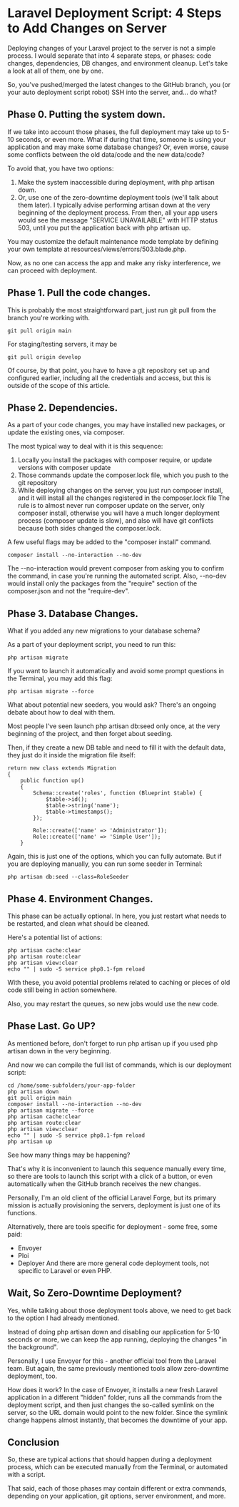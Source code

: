 # Laravel Deployment Script: 4 Steps to Add Changes on Server
Deploying changes of your Laravel project to the server is not a simple process. I would separate that into 4 separate steps, or phases: code changes, dependencies, DB changes, and environment cleanup. Let's take a look at all of them, one by one.

So, you've pushed/merged the latest changes to the GitHub branch, you (or your auto deployment script robot) SSH into the server, and... do what?

## Phase 0. Putting the system down.
If we take into account those phases, the full deployment may take up to 5-10 seconds, or even more. What if during that time, someone is using your application and may make some database changes? Or, even worse, cause some conflicts between the old data/code and the new data/code?

To avoid that, you have two options:

1. Make the system inaccessible during deployment, with php artisan down.
2. Or, use one of the zero-downtime deployment tools (we'll talk about them later).
I typically advise performing artisan down at the very beginning of the deployment process. From then, all your app users would see the message "SERVICE UNAVAILABLE" with HTTP status 503, until you put the application back with php artisan up.

You may customize the default maintenance mode template by defining your own template at resources/views/errors/503.blade.php.

Now, as no one can access the app and make any risky interference, we can proceed with deployment.

## Phase 1. Pull the code changes.
This is probably the most straightforward part, just run git pull from the branch you're working with.
```
git pull origin main
```
For staging/testing servers, it may be
```
git pull origin develop
```
Of course, by that point, you have to have a git repository set up and configured earlier, including all the credentials and access, but this is outside of the scope of this article.

## Phase 2. Dependencies.
As a part of your code changes, you may have installed new packages, or update the existing ones, via composer.

The most typical way to deal with it is this sequence:

1. Locally you install the packages with composer require, or update versions with composer update
2. Those commands update the composer.lock file, which you push to the git repository
3. While deploying changes on the server, you just run composer install, and it will install all the changes registered in the composer.lock file
The rule is to almost never run composer update on the server, only composer install, otherwise you will have a much longer deployment process (composer update is slow), and also will have git conflicts because both sides changed the composer.lock.

A few useful flags may be added to the "composer install" command.
```
composer install --no-interaction --no-dev
```
The --no-interaction would prevent composer from asking you to confirm the command, in case you're running the automated script. Also, --no-dev would install only the packages from the "require" section of the composer.json and not the "require-dev".

## Phase 3. Database Changes.
What if you added any new migrations to your database schema?

As a part of your deployment script, you need to run this:
```
php artisan migrate
```
If you want to launch it automatically and avoid some prompt questions in the Terminal, you may add this flag:
```
php artisan migrate --force
```
What about potential new seeders, you would ask? There's an ongoing debate about how to deal with them.

Most people I've seen launch php artisan db:seed only once, at the very beginning of the project, and then forget about seeding.

Then, if they create a new DB table and need to fill it with the default data, they just do it inside the migration file itself:
```
return new class extends Migration
{
    public function up()
    {
        Schema::create('roles', function (Blueprint $table) {
            $table->id();
            $table->string('name');
            $table->timestamps();
        });
 
        Role::create(['name' => 'Administrator']);
        Role::create(['name' => 'Simple User']);
    }
```
Again, this is just one of the options, which you can fully automate. But if you are deploying manually, you can run some seeder in Terminal:
```
php artisan db:seed --class=RoleSeeder
```
## Phase 4. Environment Changes.
This phase can be actually optional. In here, you just restart what needs to be restarted, and clean what should be cleaned.

Here's a potential list of actions:
```
php artisan cache:clear
php artisan route:clear
php artisan view:clear
echo "" | sudo -S service php8.1-fpm reload
```
With these, you avoid potential problems related to caching or pieces of old code still being in action somewhere.

Also, you may restart the queues, so new jobs would use the new code.

## Phase Last. Go UP?
As mentioned before, don't forget to run php artisan up if you used php artisan down in the very beginning.

And now we can compile the full list of commands, which is our deployment script:
```
cd /home/some-subfolders/your-app-folder
php artisan down
git pull origin main
composer install --no-interaction --no-dev
php artisan migrate --force
php artisan cache:clear
php artisan route:clear
php artisan view:clear
echo "" | sudo -S service php8.1-fpm reload
php artisan up
```
See how many things may be happening?

That's why it is inconvenient to launch this sequence manually every time, so there are tools to launch this script with a click of a button, or even automatically when the GitHub branch receives the new changes.

Personally, I'm an old client of the official Laravel Forge, but its primary mission is actually provisioning the servers, deployment is just one of its functions.

Alternatively, there are tools specific for deployment - some free, some paid:

- Envoyer
- Ploi
- Deployer
And there are more general code deployment tools, not specific to Laravel or even PHP.

## Wait, So Zero-Downtime Deployment?
Yes, while talking about those deployment tools above, we need to get back to the option I had already mentioned.

Instead of doing php artisan down and disabling our application for 5-10 seconds or more, we can keep the app running, deploying the changes "in the background".

Personally, I use Envoyer for this - another official tool from the Laravel team. But again, the same previously mentioned tools allow zero-downtime deployment, too.

How does it work? In the case of Envoyer, it installs a new fresh Laravel application in a different "hidden" folder, runs all the commands from the deployment script, and then just changes the so-called symlink on the server, so the URL domain would point to the new folder. Since the symlink change happens almost instantly, that becomes the downtime of your app.

## Conclusion
So, these are typical actions that should happen during a deployment process, which can be executed manually from the Terminal, or automated with a script.

That said, each of those phases may contain different or extra commands, depending on your application, git options, server environment, and more.
